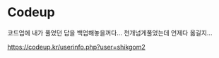 # Codeup
코드업에 내가 풀었던 답을 백업해놓을꺼다... 천개넘게풀었는데 언제다 옮길지...

https://codeup.kr/userinfo.php?user=shikgom2
